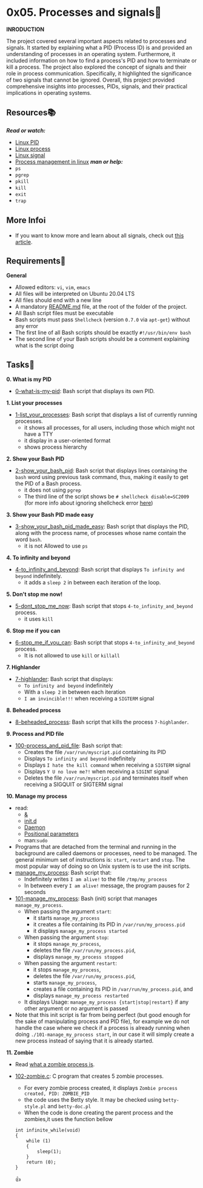 # 0x05. Processes and signals:signal_strength:

**INRODUCTION**

The project covered several important aspects related to processes and signals. It started by explaining what a PID (Process ID) is and provided an understanding of processes in an operating system. Furthermore, it included information on how to find a process's PID and how to terminate or kill a process. The project also explored the concept of signals and their role in process communication. Specifically, it highlighted the significance of two signals that cannot be ignored. Overall, this project provided comprehensive insights into processes, PIDs, signals, and their practical implications in operating systems.

## Resources:books:
***Read or watch:***
- [Linux PID](http://www.linfo.org/pid.html)
- [Linux process](https://www.thegeekstuff.com/2012/03/linux-processes-environment/)
- [Linux signal](https://www.educative.io/answers/what-are-linux-signals)
- [Process management in linux](https://www.digitalocean.com/community/tutorials/process-management-in-linux)
***man or help:***
- `ps`
- `pgrep`
- `pkill`
- `kill`
- `exit`
- `trap`

## More Info:information_source:
- If you want to know more and learn about all signals, check out [this article](https://www.computerhope.com/unix/signals.htm).

## Requirements:round_pushpin:

**General**
- Allowed editors: `vi`, `vim`, `emacs`
- All files will be interpreted on Ubuntu 20.04 LTS
- All files should end with a new line
- A mandatory [README.md](./README.md) file, at the root of the folder of the project.
- All Bash script files must be executable
- Bash scripts must pass `Shellcheck` (version `0.7.0` via `apt-get`) without any error
- The first line of all Bash scripts should be exactly `#!/usr/bin/env bash`
- The second line of your Bash scripts should be a comment explaining what is the script doing

## Tasks:page_with_curl:

**0. What is my PID**
- [0-what-is-my-pid](./0-what-is-my-pid): Bash script that displays its own PID.

**1. List your processes**
- [1-list_your_processes](./1-list_your_processes): Bash script that displays a list of currently running processes.
  - it shows all processes, for all users, including those which might not have a TTY
  - it display in a user-oriented format
  - shows process hierarchy

**2. Show your Bash PID**
- [2-show_your_bash_pid](./2-show_your_bash_pid): Bash script that displays lines containing the `bash` word using previous task command, thus, making it easily to get the PID of a Bash process.
  - it does not using `pgrep`
  - The third line of the script shows be `# shellcheck disable=SC2009` (for more info about ignoring shellcheck error [here](https://github.com/koalaman/shellcheck/wiki/Ignore))

**3. Show your Bash PID made easy**
- [3-show_your_bash_pid_made_easy](./3-show_your_bash_pid_made_easy): Bash script that displays the PID, along with the process name, of processes whose name contain the word `bash`.
  - it is not Allowed to use `ps`

**4. To infinity and beyond**
- [4-to_infinity_and_beyond](./4-to_infinity_and_beyond): Bash script that displays `To infinity and beyond` indefinitely.
  - it adds a `sleep 2` in between each iteration of the loop.

**5. Don't stop me now!**
- [5-dont_stop_me_now](./5-dont_stop_me_now): Bash script that stops `4-to_infinity_and_beyond` process.
  - it uses `kill`

**6. Stop me if you can**
- [6-stop_me_if_you_can](./6-stop_me_if_you_can): Bash script that stops `4-to_infinity_and_beyond` process.
  - It is not allowed to use `kill` or `killall`

**7. Highlander**
- [7-highlander](./7-highlander): Bash script that displays:
  - `To infinity and beyond` indefinitely
  - With a `sleep 2` in between each iteration
  - `I am invincible!!!` when receiving a `SIGTERM` signal

**8. Beheaded process**
- [8-beheaded_process](./8-beheaded_process): Bash script that kills the process `7-highlander`.

**9. Process and PID file**
- [100-process_and_pid_file](./100-process_and_pid_file): Bash script that:
  - Creates the file `/var/run/myscript.pid` containing its PID
  - Displays `To infinity and beyond` indefinitely
  - Displays `I hate the kill command` when receiving a `SIGTERM` signal
  - Displays `Y U no love me?!` when receiving a `SIGINT` signal
  - Deletes the file `/var/run/myscript.pid` and terminates itself when receiving a SIGQUIT or SIGTERM signal

**10. Manage my process**
- read:
  - [&](https://bashitout.com/2013/05/18/Ampersands-on-the-command-line.html)
  - [init.d](https://www.ghacks.net/2009/04/04/get-to-know-linux-the-etcinitd-directory/)
  - [Daemon](https://en.m.wikipedia.org/wiki/Daemon_(computing))
  - [Positional parameters](https://www.gnu.org/software/bash/manual/html_node/Positional-Parameters.html)
  - man:`sudo`
- Programs that are detached from the terminal and running in the background are called daemons or processes, need to be managed. The general minimum set of instructions is: `start`, `restart` and `stop`. The most popular way of doing so on Unix system is to use the init scripts.
- [manage_my_process](./manage_my_process): Bash script that:
  - Indefinitely writes `I am alive!` to the file `/tmp/my_process`
  - In between every `I am alive!` message, the program pauses for 2 seconds
- [101-manage_my_process](./101-manage_my_process): Bash (init) script that manages `manage_my_process`.
  - When passing the argument `start`:
    - it starts `manage_my_process`
    - it creates a file containing its PID in `/var/run/my_process.pid`
    - it displays `manage_my_process started`
  - When passing the argument `stop`:
    - it stops `manage_my_process`,
    - deletes the file `/var/run/my_process.pid`,
    - displays `manage_my_process stopped`
  - When passing the argument `restart`:
    - it stops `manage_my_process`,
    - deletes the file `/var/run/my_process.pid`,
    - starts `manage_my_process`,
    - creates a file containing its PID in `/var/run/my_process.pid`, and
    - displays `manage_my_process restarted`
  - It displays Usage: `manage_my_process {start|stop|restart}` if any other argument or no argument is passed
- Note that this init script is far from being perfect (but good enough for the sake of manipulating process and PID file), for example we do not handle the case where we check if a process is already running when doing `./101-manage_my_process start`, in our case it will simply create a new process instead of saying that it is already started.

**11. Zombie**
- Read [what a zombie process is](https://zombieprocess.wordpress.com/what-is-a-zombie-process/).
- [102-zombie.c](./102-zombie.c): C program that creates 5 zombie processes.
  - For every zombie process created, it displays `Zombie process created, PID: ZOMBIE_PID`
  - the code uses the Betty style. It may be checked using `betty-style.pl` and `betty-doc.pl`
  - When the code is done creating the parent process and the zombies,it uses the function bellow
  ```
  int infinite_while(void)
  {
      while (1)
      {
          sleep(1);
      }
      return (0);
  }
  ```

  :+1:
